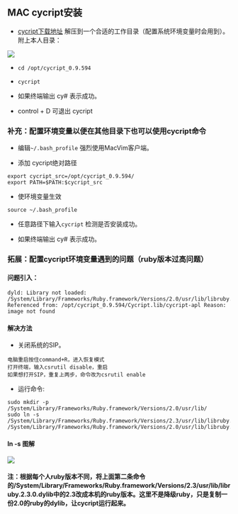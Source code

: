 ## MAC cycript安装
- [cycript下载地址](http://www.cycript.org/) 解压到一个合适的工作目录（配置系统环境变量时会用到）。附上本人目录：
 
![](http://p2bzzkn05.bkt.clouddn.com/18-6-8/43196200.jpg)

- ```cd /opt/cycript_0.9.594```

- ```cycript```

- 如果终端输出 cy# 表示成功。

- control + D 可退出 cycript

### 补充：配置环境变量以便在其他目录下也可以使用cycript命令
- 编辑```~/.bash_profile``` 强烈使用MacVim客户端。

- 添加 cycript绝对路径

```
export cycript_src=/opt/cycript_0.9.594/
export PATH=$PATH:$cycript_src
```
- 使环境变量生效

```source ~/.bash_profile```

- 任意路径下输入```cycript``` 检测是否安装成功。

- 如果终端输出 cy# 表示成功。

### 拓展：配置cycript环境变量遇到的问题（ruby版本过高问题）
#### 问题引入：
```
dyld: Library not loaded: /System/Library/Frameworks/Ruby.framework/Versions/2.0/usr/lib/libruby.2.0.0.dylib Referenced from: /opt/cycript_0.9.594/Cycript.lib/cycript-apl Reason: image not found
```
#### 解决方法
- 关闭系统的SIP。

```
电脑重启按住command+R，进入恢复模式
打开终端，输入csrutil disable，重启
如果想打开SIP，重复上两步，命令改为csrutil enable
```

- 运行命令:

```
sudo mkdir -p /System/Library/Frameworks/Ruby.framework/Versions/2.0/usr/lib/
sudo ln -s /System/Library/Frameworks/Ruby.framework/Versions/2.3/usr/lib/libruby.2.3.0.dylib /System/Library/Frameworks/Ruby.framework/Versions/2.0/usr/lib/libruby.2.0.0.dylib
```
#### ln -s 图解
![](http://p2bzzkn05.bkt.clouddn.com/18-6-8/43427244.jpg)

#### 注：根据每个人ruby版本不同，将上面第二条命令的/System/Library/Frameworks/Ruby.framework/Versions/2.3/usr/lib/libruby.2.3.0.dylib中的2.3改成本机的ruby版本。这里不是降级ruby，只是复制一份2.0的ruby的dylib，让cycript运行起来。
